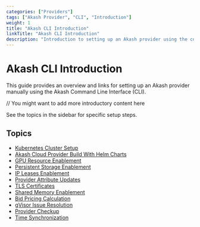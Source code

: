 ```yaml
---
categories: ["Providers"]
tags: ["Akash Provider", "CLI", "Introduction"]
weight: 1
title: "Akash CLI Introduction"
linkTitle: "Akash CLI Introduction"
description: "Introduction to setting up an Akash provider using the command-line interface."
---
```


# Akash CLI Introduction

This guide provides an overview and links for setting up an Akash provider manually using the Akash Command Line Interface (CLI).

// You might want to add more introductory content here

See the topics in the sidebar for specific setup steps.

## Topics

- [Kubernetes Cluster Setup](/docs/providers/build-a-cloud-provider/akash-cli/kubernetes-cluster-for-akash-providers/)
- [Akash Cloud Provider Build With Helm Charts](/docs/providers/build-a-cloud-provider/akash-cli/akash-cloud-provider-build-with-helm-charts/)
- [GPU Resource Enablement](/docs/providers/build-a-cloud-provider/akash-cli/gpu-resource-enablement/)
- [Persistent Storage Enablement](/docs/providers/build-a-cloud-provider/akash-cli/helm-based-provider-persistent-storage-enablement/)
- [IP Leases Enablement](/docs/providers/build-a-cloud-provider/akash-cli/ip-leases-provider-enablement/)
- [Provider Attribute Updates](/docs/providers/build-a-cloud-provider/akash-cli/akash-provider-attribute-updates/)
- [TLS Certificates](/docs/providers/build-a-cloud-provider/akash-cli/tls-certs-for-akash-provider/)
- [Shared Memory Enablement](/docs/providers/build-a-cloud-provider/akash-cli/shared-memory-enablement/)
- [Bid Pricing Calculation](/docs/providers/build-a-cloud-provider/akash-cli/akash-provider-bid-pricing-calculation/)
- [gVisor Issue Resolution](/docs/providers/build-a-cloud-provider/akash-cli/gvisor-issue-no-system-cgroup-v2-support/)
- [Provider Checkup](/docs/providers/build-a-cloud-provider/akash-cli/akash-provider-checkup/)
- [Time Synchronization](/docs/providers/build-a-cloud-provider/akash-cli/time-synchronization/) 